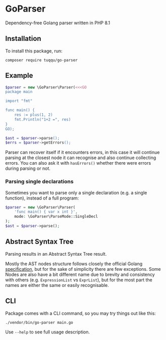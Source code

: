 # GoParser
Dependency-free Golang parser written in PHP 8.1

## Installation
To install this package, run:

```
composer require tuqqu/go-parser
```

## Example
```php
$parser = new \GoParser\Parser(<<<GO
package main

import "fmt"

func main() {
    res := plus(1, 2)
    fmt.Println("1+2 =", res)
}
GO);

$ast = $parser->parse();
$errs = $parser->getErrors();
```

Parser can recover itself if it encounters errors, in this case it will continue parsing at the closest node it can recognise and also continue collecting errors. 
You can also ask it with `hasErrors()` whether there were errors during parsing or not. 

### Parsing single declarations
Sometimes you want to parse only a single declaration (e.g. a single function), instead of a full program:
```php
$parser = new \GoParser\Parser(
    'func main() { var x int }', 
    mode: \GoParser\ParseMode::SingleDecl
);
$ast = $parser->parse();
```

## Abstract Syntax Tree

Parsing results in an Abstract Syntax Tree result.

Mostly the AST nodes structure follows closely the official Golang [specification][1], but for the sake of simplicity there are few exceptions.
Some Nodes are also have a bit different name due to brevity and consistency with others (e.g. `ExpressionList` vs `ExprList`), but for the most part the names are either the same or easily recognisable.

## CLI
Package comes with a CLI command, so you may try things out like this:

```
./vendor/bin/go-parser main.go
```

Use `--help` to see full usage description.

[1]: https://go.dev/ref/spec